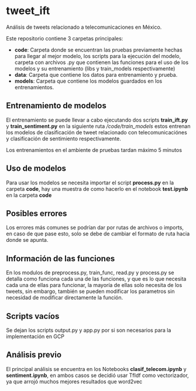 # tweet_ift
Análisis de tweets relacionado a telecomunicaciones en México.

Este repositorio contiene 3 carpetas principales:

+ **code**: Carpeta donde se encuentran las pruebas previamente hechas para llegar al mejor modelo, los scripts para la ejecución del modelo, carpeta con archivos .py que contienen las funciones para el uso de los modelos y su entrenamiento (libs y train_models respectivamente)  
+ **data**: Carpeta que contiene los datos para entrenamiento y prueba.
+ **models**: Carpeta que contiene los modelos guardados en los entrenamientos.

## Entrenamiento de modelos
El entrenamiento se puede llevar a cabo ejecutando dos scripts **train_ift.py** y **train_sentiment.py** en la siguiente ruta */code/train_models* estos entrenan los modelos de clasificación de tweet relacionado con telecomunicaciónes y clasificación de sentimiento respectivamente.

Los entrenamientos en el ambiente de pruebas tardan máximo 5 minutos

## Uso de modelos
Para usar los modelos se necesita importar el script **process.py** en la carpeta **code**, hay una muestra de como hacerlo en el notebook **test.ipynb** en la carpeta **code**

## Posibles errores
Los errores más comunes se podrían dar por rutas de archivos o imports, en caso de que pase esto, solo se debe de cambiar el formato de ruta hacia donde se apunta.

## Información de las funciones
En los modulos de preprocess.py, train_func, read.py y process.py se detalla como funciona cada una de las funciones, y que es lo que necesita cada una de ellas para funcionar, la mayoría de ellas solo necesita de los tweets, sin embargo, también se pueden modificar los parametros sin necesidad de modificar directamente la función.

## Scripts vacíos
Se dejan los scripts output.py y app.py por si son necesarios para la implementación en GCP

## Análisis previo
El principal análisis se encuentra en los Notebooks **clasif_telecom.ipynb** y **sentiment.ipynb**, en ambos casos se decidió usar TfIdf como vectorizador, ya que arrojó muchos mejores resultados que word2vec